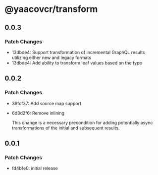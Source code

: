 # @yaacovcr/transform

## 0.0.3

### Patch Changes

- 13dbde4: Support transformation of incremental GraphQL results utilizing either new and legacy formats
- 13dbde4: Add ability to transform leaf values based on the type

## 0.0.2

### Patch Changes

- 39fcf37: Add source map support
- 6d3d2f6: Remove inlining

  This change is a necessary precondition for adding potentially async transformations of the initial and subsequent results.

## 0.0.1

### Patch Changes

- fd4b1e0: initial release
